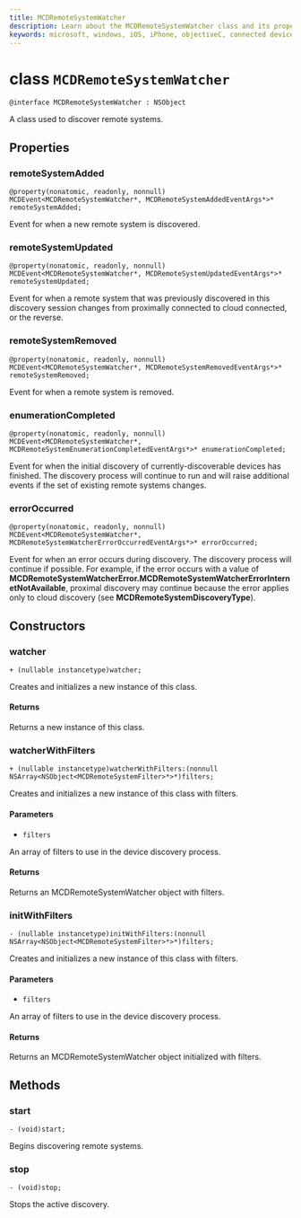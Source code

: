```yaml
---
title: MCDRemoteSystemWatcher
description: Learn about the MCDRemoteSystemWatcher class and its properties. This class is used to discover remote systems.
keywords: microsoft, windows, iOS, iPhone, objectiveC, connected devices, Project Rome
---
```


# class `MCDRemoteSystemWatcher`

```
@interface MCDRemoteSystemWatcher : NSObject
```

A class used to discover remote systems. 

## Properties

### remoteSystemAdded
```
@property(nonatomic, readonly, nonnull) MCDEvent<MCDRemoteSystemWatcher*, MCDRemoteSystemAddedEventArgs*>* remoteSystemAdded;
```

Event for when a new remote system is discovered.

### remoteSystemUpdated
```
@property(nonatomic, readonly, nonnull) MCDEvent<MCDRemoteSystemWatcher*, MCDRemoteSystemUpdatedEventArgs*>* remoteSystemUpdated;
```

Event for when a remote system that was previously discovered in this discovery session changes from proximally
connected to cloud connected, or the reverse. 

### remoteSystemRemoved
```
@property(nonatomic, readonly, nonnull) MCDEvent<MCDRemoteSystemWatcher*, MCDRemoteSystemRemovedEventArgs*>* remoteSystemRemoved;
```

Event for when a remote system is removed. 

### enumerationCompleted
```
@property(nonatomic, readonly, nonnull) MCDEvent<MCDRemoteSystemWatcher*,  MCDRemoteSystemEnumerationCompletedEventArgs*>* enumerationCompleted;
```

Event for when the initial discovery of currently-discoverable devices has finished.  The discovery process will continue to run and will raise additional events if the set of existing remote systems changes.

### errorOccurred
```
@property(nonatomic, readonly, nonnull) MCDEvent<MCDRemoteSystemWatcher*,  MCDRemoteSystemWatcherErrorOccurredEventArgs*>* errorOccurred;
```

Event for when an error occurs during discovery. The discovery process will continue if possible. For example, if the error
occurs with a value of **MCDRemoteSystemWatcherError.MCDRemoteSystemWatcherErrorInternetNotAvailable**, proximal discovery
may continue because the error applies only to cloud discovery (see **MCDRemoteSystemDiscoveryType**).

## Constructors

### watcher
```
+ (nullable instancetype)watcher;
```

Creates and initializes a new instance of this class.

#### Returns 
Returns a new instance of this class.

### watcherWithFilters
```
+ (nullable instancetype)watcherWithFilters:(nonnull NSArray<NSObject<MCDRemoteSystemFilter>*>*)filters;
```

Creates and initializes a new instance of this class with filters.

#### Parameters 
* `filters` 

An array of filters to use in the device discovery process.

#### Returns 
Returns an MCDRemoteSystemWatcher object with filters.

### initWithFilters
```
- (nullable instancetype)initWithFilters:(nonnull NSArray<NSObject<MCDRemoteSystemFilter>*>*)filters;
```

Creates and initializes a new instance of this class with filters.

#### Parameters 
* `filters` 

An array of filters to use in the device discovery process.

#### Returns 
Returns an MCDRemoteSystemWatcher object initialized with filters.

## Methods

### start
`- (void)start;`

Begins discovering remote systems.

### stop
`- (void)stop;` 

Stops the active discovery.
